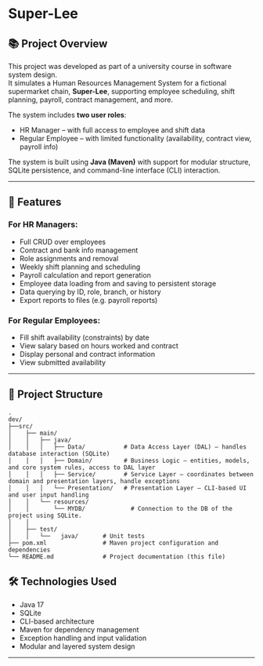 # Super-Lee

## 📚 Project Overview

This project was developed as part of a university course in software system design.  
It simulates a Human Resources Management System for a fictional supermarket chain, **Super-Lee**, supporting employee scheduling, shift planning, payroll, contract management, and more.

The system includes **two user roles**:
- HR Manager – with full access to employee and shift data
- Regular Employee – with limited functionality (availability, contract view, payroll info)

The system is built using **Java (Maven)** with support for modular structure, SQLite persistence, and command-line interface (CLI) interaction.

---

## 🧩 Features

### For HR Managers:
- Full CRUD over employees
- Contract and bank info management
- Role assignments and removal
- Weekly shift planning and scheduling
- Payroll calculation and report generation
- Employee data loading from and saving to persistent storage
- Data querying by ID, role, branch, or history
- Export reports to files (e.g. payroll reports)

### For Regular Employees:
- Fill shift availability (constraints) by date
- View salary based on hours worked and contract
- Display personal and contract information
- View submitted availability

---

## 📁 Project Structure
```
.
dev/
├──src/
│    ├── main/
│    │   ├── java/
│    │   │   ├── Data/           # Data Access Layer (DAL) – handles database interaction (SQLite)
│    │   │   ├── Domain/         # Business Logic – entities, models, and core system rules, access to DAL layer
│    │   │   ├── Service/        # Service Layer – coordinates between domain and presentation layers, handle exceptions
│    │   │   └── Presentation/   # Presentation Layer – CLI-based UI and user input handling
│    │   └── resources/
│    │       └── MYDB/             # Connection to the DB of the project using SQLite.
│    │
│    ├── test/
│    │   └──   java/       # Unit tests    
├── pom.xml                # Maven project configuration and dependencies
└── README.md              # Project documentation (this file)
```

## 🛠️ Technologies Used

- Java 17
- SQLite
- CLI-based architecture
- Maven for dependency management
- Exception handling and input validation
- Modular and layered system design

---

